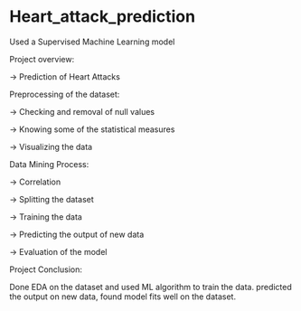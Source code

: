 # Heart_attack_prediction

Used a Supervised Machine Learning model 

Project overview:

-> Prediction of Heart Attacks

Preprocessing of the dataset:

-> Checking and removal of null values

-> Knowing some of the statistical measures

-> Visualizing the data

Data Mining Process:

-> Correlation 

-> Splitting the dataset

-> Training the data 

-> Predicting the output of new data

-> Evaluation of the model

Project Conclusion:

Done EDA on the dataset and used ML algorithm to train the data. predicted the output on new data, found model fits well on the dataset.   
